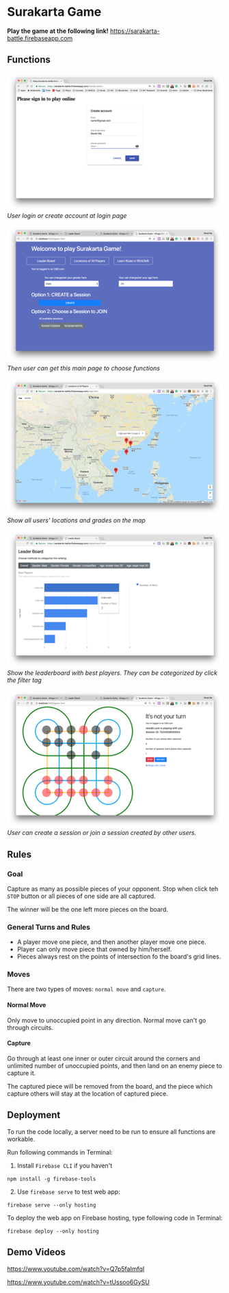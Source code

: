 # Surakarta Game

**Play the game at the following link!**
https://sarakarta-battle.firebaseapp.com

## Functions

![](img/login.png)
*User login or create account at login page*

![](img/main.png)
*Then user can get this main page to choose functions*

![](img/map.png)
*Show all users' locations and grades on the map*

![](img/leaderboard.png)
*Show the leaderboard with best players. They can be categorized by click the filter tag*

![](img/board.png)
*User can create a session or join a session created by other users.*

## Rules

### Goal

Capture as many as possible pieces of your opponent. Stop when click teh `STOP` button or all pieces of one side are all captured. 

The winner will be the one left more pieces on the board.

### General Turns and Rules

* A player move one piece, and then another player move one piece. 
* Player can only move piece that owned by him/herself.
* Pieces always rest on the points of intersection fo the board's grid lines.

### Moves

There are two types of moves: `normal move` and `capture`.

#### Normal Move

Only move to unoccupied point in any direction. Normal move can't go through circuits.

#### Capture

Go through at least one inner or outer circuit around the corners and unlimited number of unoccupied points, and then land on an enemy piece to capture it. 

The captured piece will be removed from the board, and the piece which capture others will stay at the location of captured piece.

## Deployment

To run the code locally, a server need to be run to ensure all functions are workable. 

Run following commands in Terminal:

1. Install `Firebase CLI` if you haven't

```
npm install -g firebase-tools
```

2. Use `firebase serve` to test web app:

```
firebase serve --only hosting
```

To deploy the web app on Firebase hosting, type following code in Terminal:

```
firebase deploy --only hosting
```

## Demo Videos

https://www.youtube.com/watch?v=Q7p5faImfqI

https://www.youtube.com/watch?v=tUssoo6GySU

